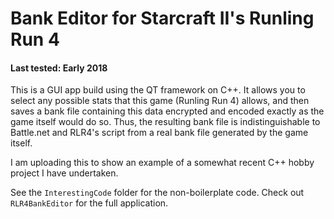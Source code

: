 # Bank Editor for Starcraft II's Runling Run 4

#### Last tested: Early 2018

This is a GUI app build using the QT framework on C++.  It allows you to select any possible stats that this game (Runling Run 4) allows, and then saves a bank file containing this data encrypted and encoded exactly as the game itself would do so.  Thus, the resulting bank file is indistinguishable to Battle.net and RLR4's script from a real bank file generated by the game itself.

I am uploading this to show an example of a somewhat recent C++ hobby project I have undertaken.

See the `InterestingCode` folder for the non-boilerplate code.  Check out `RLR4BankEditor` for the full application.

